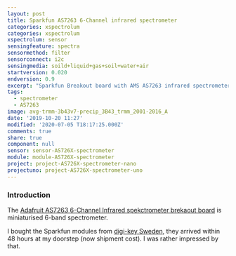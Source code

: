 ```yaml
---
layout: post
title: Sparkfun AS7263 6-Channel infrared spectrometer
categories: xspectrolum
categories: xspectrolum
xspectrolum: sensor
sensingfeature: spectra
sensormethod: filter
sensorconnect: i2c
sensingmedia: soild+liquid+gas+soil+water+air
startversion: 0.020
endversion: 0.9
excerpt: "Sparkfun Breakout board with AMS AS7263 infrared spectrometer"
tags:
  - spectrometer
  - AS7263
image: avg-trmm-3b43v7-precip_3B43_trmm_2001-2016_A
date: '2019-10-20 11:27'
modified: '2020-07-05 T18:17:25.000Z'
comments: true
share: true
component: null
sensor: sensor-AS726X-spectrometer
module: module-AS726X-spectrometer
project: project-AS726X-spectrometer-nano
projectuno: project-AS726X-spectrometer-uno
---
```


### Introduction

The [Adafruit AS7263 6-Channel Infrared spekctrometer brekaout board](https://www.sparkfun.com/products/14351) is miniaturised 6-band spectrometer.

I bought the Sparkfun modules from [digi-key Sweden](https://www.digikey.se), they arrived within 48 hours at my doorstep (now shipment cost). I was rather impressed by that.
